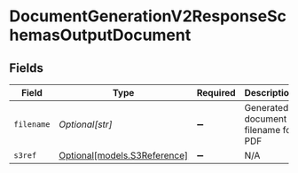 # DocumentGenerationV2ResponseSchemasOutputDocument


## Fields

| Field                                                    | Type                                                     | Required                                                 | Description                                              | Example                                                  |
| -------------------------------------------------------- | -------------------------------------------------------- | -------------------------------------------------------- | -------------------------------------------------------- | -------------------------------------------------------- |
| `filename`                                               | *Optional[str]*                                          | :heavy_minus_sign:                                       | Generated document filename for PDF                      | my-template-OR-001.pdf                                   |
| `s3ref`                                                  | [Optional[models.S3Reference]](../models/s3reference.md) | :heavy_minus_sign:                                       | N/A                                                      |                                                          |